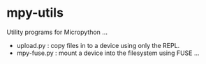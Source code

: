 # mpy-utils
Utility programs for Micropython ...

* upload.py : copy files in to a device using only the REPL.
* mpy-fuse.py : mount a device into the filesystem using FUSE ...
